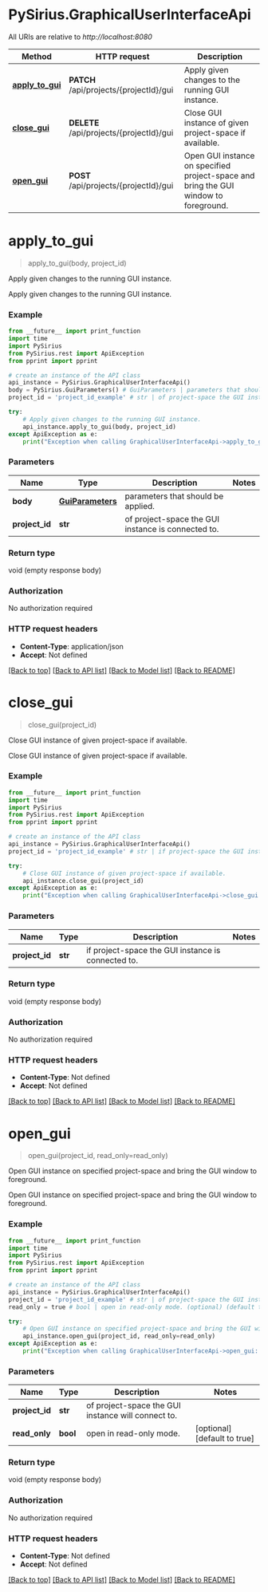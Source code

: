 # PySirius.GraphicalUserInterfaceApi

All URIs are relative to *http://localhost:8080*

Method | HTTP request | Description
------------- | ------------- | -------------
[**apply_to_gui**](GraphicalUserInterfaceApi.md#apply_to_gui) | **PATCH** /api/projects/{projectId}/gui | Apply given changes to the running GUI instance.
[**close_gui**](GraphicalUserInterfaceApi.md#close_gui) | **DELETE** /api/projects/{projectId}/gui | Close GUI instance of given project-space if available.
[**open_gui**](GraphicalUserInterfaceApi.md#open_gui) | **POST** /api/projects/{projectId}/gui | Open GUI instance on specified project-space and bring the GUI window to foreground.

# **apply_to_gui**
> apply_to_gui(body, project_id)

Apply given changes to the running GUI instance.

Apply given changes to the running GUI instance.

### Example
```python
from __future__ import print_function
import time
import PySirius
from PySirius.rest import ApiException
from pprint import pprint

# create an instance of the API class
api_instance = PySirius.GraphicalUserInterfaceApi()
body = PySirius.GuiParameters() # GuiParameters | parameters that should be applied.
project_id = 'project_id_example' # str | of project-space the GUI instance is connected to.

try:
    # Apply given changes to the running GUI instance.
    api_instance.apply_to_gui(body, project_id)
except ApiException as e:
    print("Exception when calling GraphicalUserInterfaceApi->apply_to_gui: %s\n" % e)
```

### Parameters

Name | Type | Description  | Notes
------------- | ------------- | ------------- | -------------
 **body** | [**GuiParameters**](GuiParameters.md)| parameters that should be applied. | 
 **project_id** | **str**| of project-space the GUI instance is connected to. | 

### Return type

void (empty response body)

### Authorization

No authorization required

### HTTP request headers

 - **Content-Type**: application/json
 - **Accept**: Not defined

[[Back to top]](#) [[Back to API list]](../README.md#documentation-for-api-endpoints) [[Back to Model list]](../README.md#documentation-for-models) [[Back to README]](../README.md)

# **close_gui**
> close_gui(project_id)

Close GUI instance of given project-space if available.

Close GUI instance of given project-space if available.

### Example
```python
from __future__ import print_function
import time
import PySirius
from PySirius.rest import ApiException
from pprint import pprint

# create an instance of the API class
api_instance = PySirius.GraphicalUserInterfaceApi()
project_id = 'project_id_example' # str | if project-space the GUI instance is connected to.

try:
    # Close GUI instance of given project-space if available.
    api_instance.close_gui(project_id)
except ApiException as e:
    print("Exception when calling GraphicalUserInterfaceApi->close_gui: %s\n" % e)
```

### Parameters

Name | Type | Description  | Notes
------------- | ------------- | ------------- | -------------
 **project_id** | **str**| if project-space the GUI instance is connected to. | 

### Return type

void (empty response body)

### Authorization

No authorization required

### HTTP request headers

 - **Content-Type**: Not defined
 - **Accept**: Not defined

[[Back to top]](#) [[Back to API list]](../README.md#documentation-for-api-endpoints) [[Back to Model list]](../README.md#documentation-for-models) [[Back to README]](../README.md)

# **open_gui**
> open_gui(project_id, read_only=read_only)

Open GUI instance on specified project-space and bring the GUI window to foreground.

Open GUI instance on specified project-space and bring the GUI window to foreground.

### Example
```python
from __future__ import print_function
import time
import PySirius
from PySirius.rest import ApiException
from pprint import pprint

# create an instance of the API class
api_instance = PySirius.GraphicalUserInterfaceApi()
project_id = 'project_id_example' # str | of project-space the GUI instance will connect to.
read_only = true # bool | open in read-only mode. (optional) (default to true)

try:
    # Open GUI instance on specified project-space and bring the GUI window to foreground.
    api_instance.open_gui(project_id, read_only=read_only)
except ApiException as e:
    print("Exception when calling GraphicalUserInterfaceApi->open_gui: %s\n" % e)
```

### Parameters

Name | Type | Description  | Notes
------------- | ------------- | ------------- | -------------
 **project_id** | **str**| of project-space the GUI instance will connect to. | 
 **read_only** | **bool**| open in read-only mode. | [optional] [default to true]

### Return type

void (empty response body)

### Authorization

No authorization required

### HTTP request headers

 - **Content-Type**: Not defined
 - **Accept**: Not defined

[[Back to top]](#) [[Back to API list]](../README.md#documentation-for-api-endpoints) [[Back to Model list]](../README.md#documentation-for-models) [[Back to README]](../README.md)

